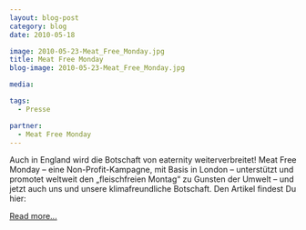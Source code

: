 ```yaml
---
layout: blog-post
category: blog
date: 2010-05-18

image: 2010-05-23-Meat_Free_Monday.jpg
title: Meat Free Monday
blog-image: 2010-05-23-Meat_Free_Monday.jpg

media:

tags:
  - Presse

partner:
  - Meat Free Monday
---
```


Auch in England wird die Botschaft von eaternity weiterverbreitet! Meat Free Monday – eine Non-Profit-Kampagne, mit Basis in London – unterstützt und promotet weltweit den „fleischfreien Montag“ zu Gunsten der Umwelt – und jetzt auch uns und unsere klimafreundliche Botschaft. Den Artikel findest Du hier:

[Read more...][1]

[1]: http://meatfreemondays.com/uncategorized/from-here-to-eaternity-the-meat-free-project-to
